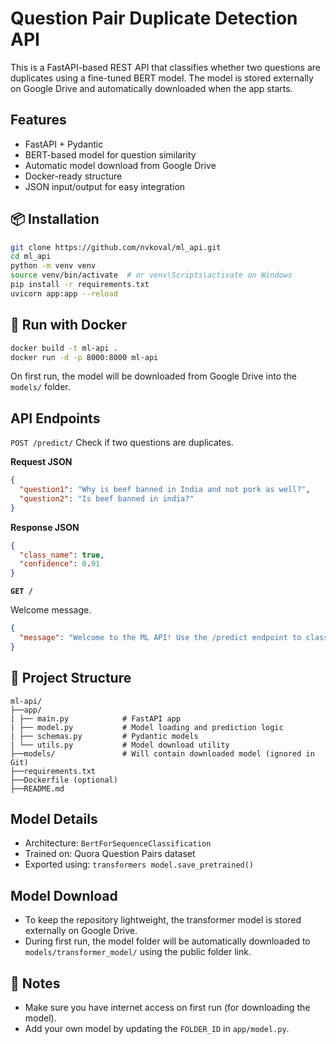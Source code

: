 # Question Pair Duplicate Detection API
This is a FastAPI-based REST API that classifies whether two questions are duplicates using a fine-tuned BERT model. The model is stored externally on Google Drive and automatically downloaded when the app starts.

## Features
- FastAPI + Pydantic
- BERT-based model for question similarity
- Automatic model download from Google Drive
- Docker-ready structure
- JSON input/output for easy integration

## 📦 Installation
```sh
git clone https://github.com/nvkoval/ml_api.git
cd ml_api
python -m venv venv
source venv/bin/activate  # or venv\Scripts\activate on Windows
pip install -r requirements.txt
uvicorn app:app --reload
```

## 🐳 Run with Docker
```sh
docker build -t ml-api .
docker run -d -p 8000:8000 ml-api
```
On first run, the model will be downloaded from Google Drive into the `models/` folder.

## API Endpoints
`POST /predict/`
Check if two questions are duplicates.

**Request JSON**
```json
{
  "question1": "Why is beef banned in India and not pork as well?",
  "question2": "Is beef banned in india?"
}
```

**Response JSON**
```json
{
  "class_name": true,
  "confidence": 0.91
}
```

**`GET /`**

Welcome message.
```json
{
  "message": "Welcome to the ML API! Use the /predict endpoint to classify question pairs."
}
```

## 📁 Project Structure
```
ml-api/
├──app/
| ├── main.py            # FastAPI app
| ├── model.py           # Model loading and prediction logic
| ├── schemas.py         # Pydantic models
| └── utils.py           # Model download utility
├──models/               # Will contain downloaded model (ignored in Git)
├──requirements.txt
├──Dockerfile (optional)
├──README.md
```

## Model Details
- Architecture: `BertForSequenceClassification`
- Trained on: Quora Question Pairs dataset
- Exported using: `transformers model.save_pretrained()`

## Model Download
- To keep the repository lightweight, the transformer model is stored externally on Google Drive.
- During first run, the model folder will be automatically downloaded to `models/transformer_model/` using the public folder link.

## 📌 Notes
- Make sure you have internet access on first run (for downloading the model).
- Add your own model by updating the `FOLDER_ID` in `app/model.py`.
